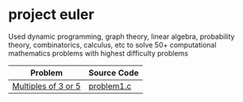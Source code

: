 # project euler
 Used dynamic programming, graph theory, linear algebra, probability theory, combinatorics, calculus, etc to solve 50+ computational mathematics problems with highest difficulty problems


| Problem                                 | Source Code                          |
|-----------------------------------------|--------------------------------------|
| [Multiples of 3 or 5](https://projecteuler.net/problem=1)   | [problem1.c](./c/problem1.c)
